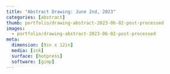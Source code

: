 ```yaml
---
title: "Abstract Drawing: June 2nd, 2023"
categories: [abstract]
thumb: portfolio/drawing-abstract-2023-06-02-post-processed
images:
  - portfolio/drawing-abstract-2023-06-02-post-processed
meta:
  dimension: [9in x 12in]
  media: [ink]
  surface: [hotpress]
  software: [gimp]
---
```

